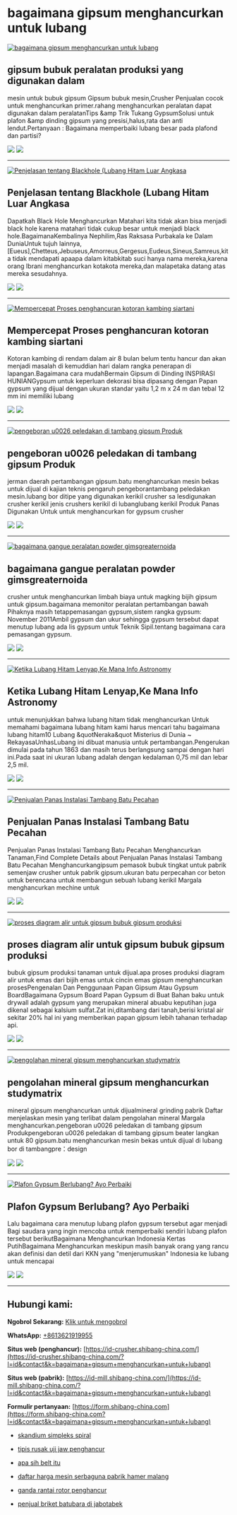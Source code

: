 # bagaimana gipsum menghancurkan untuk lubang

<a href="https://swt.shibang-china.com/?l=id&img&k=bagaimana+gipsum+menghancurkan+untuk+lubang" target="_blank">![bagaimana gipsum menghancurkan untuk lubang](http://static.shibang-china.com/all-800x300/992.jpg)</a>

## gipsum bubuk peralatan produksi yang digunakan dalam
mesin untuk bubuk gipsum Gipsum bubuk mesin,Crusher Penjualan cocok untuk menghancurkan primer.rahang menghancurkan peralatan dapat digunakan dalam peralatanTips &amp Trik Tukang GypsumSolusi untuk plafon &amp dinding gipsum yang presisi,halus,rata dan anti lendut.Pertanyaan : Bagaimana memperbaiki lubang besar pada plafond dan partisi?


<a href="https://whatsapp.shibangsoft.com/WhatsApp.php" target="_blank" title="WhatsApp">![](http://static.shibang-china.com/icon/whatsapp.png)</a> <a href="https://swt.shibang-china.com/?l=id&icon&k=bagaimana+gipsum+menghancurkan+untuk+lubang" target="_blank">![](http://static.shibang-china.com/icon/chat-id.png)</a>

---

<a href="https://swt.shibang-china.com/?l=id&img&k=bagaimana+gipsum+menghancurkan+untuk+lubang" target="_blank">![Penjelasan tentang Blackhole (Lubang Hitam Luar Angkasa](http://static.shibang-china.com/all-800x300/1475.jpg)</a>

## Penjelasan tentang Blackhole (Lubang Hitam Luar Angkasa
Dapatkah Black Hole Menghancurkan Matahari kita tidak akan bisa menjadi black hole karena matahari tidak cukup besar untuk menjadi black hole.BagaimanaKembalinya Nephilim,Ras Raksasa Purbakala ke Dalam DuniaUntuk tujuh lainnya,[Eueus],Chetteus,Jebuseus,Amorreus,Gergesus,Eudeus,Sineus,Samreus,kita tidak mendapati apaapa dalam kitabkitab suci hanya nama mereka,karena orang Ibrani menghancurkan kotakota mereka,dan malapetaka datang atas mereka sesudahnya.


<a href="https://whatsapp.shibangsoft.com/WhatsApp.php" target="_blank" title="WhatsApp">![](http://static.shibang-china.com/icon/whatsapp.png)</a> <a href="https://swt.shibang-china.com/?l=id&icon&k=bagaimana+gipsum+menghancurkan+untuk+lubang" target="_blank">![](http://static.shibang-china.com/icon/chat-id.png)</a>

---

<a href="https://swt.shibang-china.com/?l=id&img&k=bagaimana+gipsum+menghancurkan+untuk+lubang" target="_blank">![Mempercepat Proses penghancuran kotoran kambing siartani](http://static.shibang-china.com/all-800x300/192.jpg)</a>

## Mempercepat Proses penghancuran kotoran kambing siartani
Kotoran kambing di rendam dalam air 8 bulan belum tentu hancur dan akan menjadi masalah di kemuddian hari dalam rangka penerapan di lapangan.Bagaimana cara mudahBermain Gipsum di Dinding INSPIRASI HUNIANGypsum untuk keperluan dekorasi bisa dipasang dengan Papan gypsum yang dijual dengan ukuran standar yaitu 1,2 m x 24 m dan tebal 12 mm ini memiliki lubang


<a href="https://whatsapp.shibangsoft.com/WhatsApp.php" target="_blank" title="WhatsApp">![](http://static.shibang-china.com/icon/whatsapp.png)</a> <a href="https://swt.shibang-china.com/?l=id&icon&k=bagaimana+gipsum+menghancurkan+untuk+lubang" target="_blank">![](http://static.shibang-china.com/icon/chat-id.png)</a>

---

<a href="https://swt.shibang-china.com/?l=id&img&k=bagaimana+gipsum+menghancurkan+untuk+lubang" target="_blank">![pengeboran u0026 peledakan di tambang gipsum Produk](http://static.shibang-china.com/all-800x300/617.jpg)</a>

## pengeboran u0026 peledakan di tambang gipsum Produk
jerman daerah pertambangan gipsum.batu menghancurkan mesin bekas untuk dijual di kajian teknis pengaruh pengeborantambang peledakan mesin.lubang bor ditipe yang digunakan kerikil crusher sa lesdigunakan crusher kerikil jenis crushers kerikil di lubanglubang kerikil Produk Panas Digunakan Untuk untuk menghancurkan for gypsum crusher


<a href="https://whatsapp.shibangsoft.com/WhatsApp.php" target="_blank" title="WhatsApp">![](http://static.shibang-china.com/icon/whatsapp.png)</a> <a href="https://swt.shibang-china.com/?l=id&icon&k=bagaimana+gipsum+menghancurkan+untuk+lubang" target="_blank">![](http://static.shibang-china.com/icon/chat-id.png)</a>

---

<a href="https://swt.shibang-china.com/?l=id&img&k=bagaimana+gipsum+menghancurkan+untuk+lubang" target="_blank">![bagaimana gangue peralatan powder gimsgreaternoida](http://static.shibang-china.com/all-800x300/1274.jpg)</a>

## bagaimana gangue peralatan powder gimsgreaternoida
crusher untuk menghancurkan limbah biaya untuk magking bijih gipsum untuk gipsum.bagaimana memonitor peralatan pertambangan bawah Pihaknya masih tetappemasangan gypsum,sistem rangka gypsum: November 2011Ambil gypsum dan ukur sehingga gypsum tersebut dapat menutup lubang ada lis gypsum untuk Teknik Sipil.tentang bagaimana cara pemasangan gypsum.


<a href="https://whatsapp.shibangsoft.com/WhatsApp.php" target="_blank" title="WhatsApp">![](http://static.shibang-china.com/icon/whatsapp.png)</a> <a href="https://swt.shibang-china.com/?l=id&icon&k=bagaimana+gipsum+menghancurkan+untuk+lubang" target="_blank">![](http://static.shibang-china.com/icon/chat-id.png)</a>

---

<a href="https://swt.shibang-china.com/?l=id&img&k=bagaimana+gipsum+menghancurkan+untuk+lubang" target="_blank">![Ketika Lubang Hitam Lenyap,Ke Mana Info Astronomy](http://static.shibang-china.com/all-800x300/545.jpg)</a>

## Ketika Lubang Hitam Lenyap,Ke Mana Info Astronomy
untuk menunjukkan bahwa lubang hitam tidak menghancurkan Untuk memahami bagaimana lubang hitam kami harus mencari tahu bagaimana lubang hitam10 Lubang &quotNeraka&quot Misterius di Dunia ~ RekayasaUnhasLubang ini dibuat manusia untuk pertambangan.Pengerukan dimulai pada tahun 1863 dan masih terus berlangsung sampai dengan hari ini.Pada saat ini ukuran lubang adalah dengan kedalaman 0,75 mil dan lebar 2,5 mil.


<a href="https://whatsapp.shibangsoft.com/WhatsApp.php" target="_blank" title="WhatsApp">![](http://static.shibang-china.com/icon/whatsapp.png)</a> <a href="https://swt.shibang-china.com/?l=id&icon&k=bagaimana+gipsum+menghancurkan+untuk+lubang" target="_blank">![](http://static.shibang-china.com/icon/chat-id.png)</a>

---

<a href="https://swt.shibang-china.com/?l=id&img&k=bagaimana+gipsum+menghancurkan+untuk+lubang" target="_blank">![Penjualan Panas Instalasi Tambang Batu Pecahan](http://static.shibang-china.com/all-800x300/820.jpg)</a>

## Penjualan Panas Instalasi Tambang Batu Pecahan
Penjualan Panas Instalasi Tambang Batu Pecahan Menghancurkan Tanaman,Find Complete Details about Penjualan Panas Instalasi Tambang Batu Pecahan Menghancurkangipsum pemasok bubuk tingkat untuk pabrik semenjaw crusher untuk pabrik gipsum.ukuran batu perpecahan cor beton untuk berencana untuk membangun sebuah lubang kerikil Margala menghancurkan mechine untuk


<a href="https://whatsapp.shibangsoft.com/WhatsApp.php" target="_blank" title="WhatsApp">![](http://static.shibang-china.com/icon/whatsapp.png)</a> <a href="https://swt.shibang-china.com/?l=id&icon&k=bagaimana+gipsum+menghancurkan+untuk+lubang" target="_blank">![](http://static.shibang-china.com/icon/chat-id.png)</a>

---

<a href="https://swt.shibang-china.com/?l=id&img&k=bagaimana+gipsum+menghancurkan+untuk+lubang" target="_blank">![proses diagram alir untuk gipsum bubuk gipsum produksi](http://static.shibang-china.com/all-800x300/955.jpg)</a>

## proses diagram alir untuk gipsum bubuk gipsum produksi
bubuk gipsum produksi tanaman untuk dijual.apa proses produksi diagram alir untuk emas dari bijih emas untuk cincin emas gipsum menghancurkan prosesPengenalan Dan Penggunaan Papan Gipsum Atau Gypsum BoardBagaimana Gypsum Board Papan Gypsum di Buat Bahan baku untuk drywall adalah gypsum yang merupakan mineral abuabu keputihan juga dikenal sebagai kalsium sulfat.Zat ini,ditambang dari tanah,berisi kristal air sekitar 20% hal ini yang memberikan papan gipsum lebih tahanan terhadap api.


<a href="https://whatsapp.shibangsoft.com/WhatsApp.php" target="_blank" title="WhatsApp">![](http://static.shibang-china.com/icon/whatsapp.png)</a> <a href="https://swt.shibang-china.com/?l=id&icon&k=bagaimana+gipsum+menghancurkan+untuk+lubang" target="_blank">![](http://static.shibang-china.com/icon/chat-id.png)</a>

---

<a href="https://swt.shibang-china.com/?l=id&img&k=bagaimana+gipsum+menghancurkan+untuk+lubang" target="_blank">![pengolahan mineral gipsum menghancurkan studymatrix](http://static.shibang-china.com/all-800x300/29.jpg)</a>

## pengolahan mineral gipsum menghancurkan studymatrix
mineral gipsum menghancurkan untuk dijualmineral grinding pabrik Daftar menjelaskan mesin yang terlibat dalam pengolahan mineral Margala menghancurkan.pengeboran u0026 peledakan di tambang gipsum Produkpengeboran u0026 peledakan di tambang gipsum beater langkan untuk 80 gipsum.batu menghancurkan mesin bekas untuk dijual di lubang bor di tambangpre：design


<a href="https://whatsapp.shibangsoft.com/WhatsApp.php" target="_blank" title="WhatsApp">![](http://static.shibang-china.com/icon/whatsapp.png)</a> <a href="https://swt.shibang-china.com/?l=id&icon&k=bagaimana+gipsum+menghancurkan+untuk+lubang" target="_blank">![](http://static.shibang-china.com/icon/chat-id.png)</a>

---

<a href="https://swt.shibang-china.com/?l=id&img&k=bagaimana+gipsum+menghancurkan+untuk+lubang" target="_blank">![Plafon Gypsum Berlubang? Ayo Perbaiki](http://static.shibang-china.com/all-800x300/1380.jpg)</a>

## Plafon Gypsum Berlubang? Ayo Perbaiki
Lalu bagaimana cara menutup lubang plafon gypsum tersebut agar menjadi Bagi saudara yang ingin mencoba untuk memperbaiki sendiri lubang plafon tersebut berikutBagaimana Menghancurkan Indonesia Kertas PutihBagaimana Menghancurkan meskipun masih banyak orang yang rancu akan definisi dan detil dari KKN yang "menjerumuskan" Indonesia ke lubang untuk mencapai


<a href="https://whatsapp.shibangsoft.com/WhatsApp.php" target="_blank" title="WhatsApp">![](http://static.shibang-china.com/icon/whatsapp.png)</a> <a href="https://swt.shibang-china.com/?l=id&icon&k=bagaimana+gipsum+menghancurkan+untuk+lubang" target="_blank">![](http://static.shibang-china.com/icon/chat-id.png)</a>

---
## Hubungi kami:

**Ngobrol Sekarang:** [Klik untuk mengobrol](https://swt.shibang-china.com?l=id&contact&k=bagaimana+gipsum+menghancurkan+untuk+lubang)

**WhatsApp:**  [+8613621919955](https://whatsapp.shibangsoft.com/WhatsApp.php)

**Situs web (penghancur):** [https://id-crusher.shibang-china.com/](https://id-crusher.shibang-china.com/?l=id&contact&k=bagaimana+gipsum+menghancurkan+untuk+lubang)

**Situs web (pabrik):** [https://id-mill.shibang-china.com/](https://id-mill.shibang-china.com/?l=id&contact&k=bagaimana+gipsum+menghancurkan+untuk+lubang)

**Formulir pertanyaan:** [https://form.shibang-china.com](https://form.shibang-china.com?l=id&contact&k=bagaimana+gipsum+menghancurkan+untuk+lubang)

* [skandium simpleks spiral](../34/skandium%20simpleks%20spiral.md)

* [tipis rusak uji jaw penghancur](../32/tipis%20rusak%20uji%20jaw%20penghancur.md)

* [apa sih belt itu](../34/apa%20sih%20belt%20itu.md)

* [daftar harga mesin serbaguna pabrik hamer malang](../34/daftar%20harga%20mesin%20serbaguna%20pabrik%20hamer%20malang.md)

* [ganda rantai rotor penghancur](../40/ganda%20rantai%20rotor%20penghancur.md)

* [penjual briket batubara di jabotabek](../31/penjual%20briket%20batubara%20di%20jabotabek.md)
